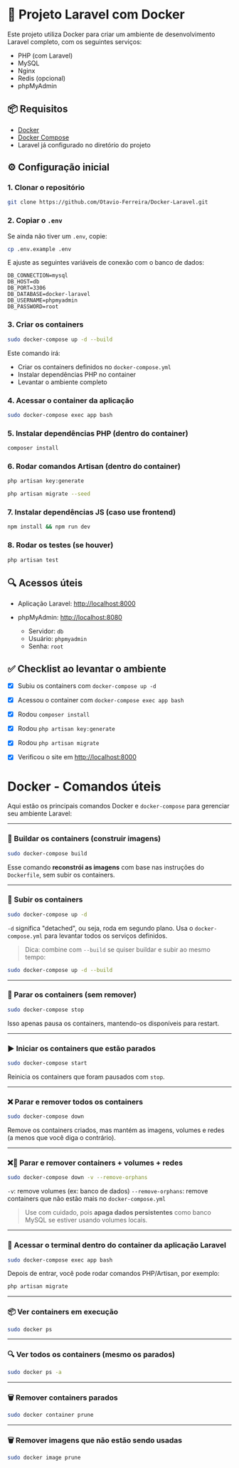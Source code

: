 

# 🚀 Projeto Laravel com Docker

Este projeto utiliza Docker para criar um ambiente de desenvolvimento Laravel completo, com os seguintes serviços:

- PHP (com Laravel)
- MySQL
- Nginx
- Redis (opcional)
- phpMyAdmin

## 📦 Requisitos

- [Docker](https://www.docker.com/)
- [Docker Compose](https://docs.docker.com/compose/)
- Laravel já configurado no diretório do projeto

## ⚙️ Configuração inicial

### 1. Clonar o repositório

```bash
git clone https://github.com/Otavio-Ferreira/Docker-Laravel.git
````

### 2. Copiar o `.env`

Se ainda não tiver um `.env`, copie:

```bash
cp .env.example .env
```

E ajuste as seguintes variáveis de conexão com o banco de dados:

```env
DB_CONNECTION=mysql
DB_HOST=db
DB_PORT=3306
DB_DATABASE=docker-laravel
DB_USERNAME=phpmyadmin
DB_PASSWORD=root
```

### 3. Criar os containers

```bash
sudo docker-compose up -d --build
```

Este comando irá:

* Criar os containers definidos no `docker-compose.yml`
* Instalar dependências PHP no container
* Levantar o ambiente completo

### 4. Acessar o container da aplicação

```bash
sudo docker-compose exec app bash
```

### 5. Instalar dependências PHP (dentro do container)

```bash
composer install
```

### 6. Rodar comandos Artisan (dentro do container)

```bash
php artisan key:generate
```
```bash
php artisan migrate --seed
```

### 7. Instalar dependências JS (caso use frontend)

```bash
npm install && npm run dev
```

### 8. Rodar os testes (se houver)

```bash
php artisan test
```

## 🔍 Acessos úteis

* Aplicação Laravel: [http://localhost:8000](http://localhost:8000)
* phpMyAdmin: [http://localhost:8080](http://localhost:8080)

  * Servidor: `db`
  * Usuário: `phpmyadmin`
  * Senha: `root`

## ✅ Checklist ao levantar o ambiente

* [x] Subiu os containers com `docker-compose up -d`
* [x] Acessou o container com `docker-compose exec app bash`
* [x] Rodou `composer install`
* [x] Rodou `php artisan key:generate`
* [x] Rodou `php artisan migrate`
* [x] Verificou o site em [http://localhost:8000](http://localhost:8000)


# Docker - Comandos úteis

Aqui estão os principais comandos Docker e `docker-compose` para gerenciar seu ambiente Laravel:

---

### 🔨 Buildar os containers (construir imagens)

```bash
sudo docker-compose build
````

Esse comando **reconstrói as imagens** com base nas instruções do `Dockerfile`, sem subir os containers.

---

### 🚀 Subir os containers

```bash
sudo docker-compose up -d
```

`-d` significa "detached", ou seja, roda em segundo plano. Usa o `docker-compose.yml` para levantar todos os serviços definidos.

> Dica: combine com `--build` se quiser buildar e subir ao mesmo tempo:

```bash
sudo docker-compose up -d --build
```

---

### 🛑 Parar os containers (sem remover)

```bash
sudo docker-compose stop
```

Isso apenas pausa os containers, mantendo-os disponíveis para restart.

---

### ▶️ Iniciar os containers que estão parados

```bash
sudo docker-compose start
```

Reinicia os containers que foram pausados com `stop`.

---

### ❌ Parar e remover todos os containers


```bash
sudo docker-compose down
```

Remove os containers criados, mas mantém as imagens, volumes e redes (a menos que você diga o contrário).

---

### ❌🧹 Parar e remover containers + volumes + redes

```bash
sudo docker-compose down -v --remove-orphans
```

`-v`: remove volumes (ex: banco de dados) `--remove-orphans`: remove containers que não estão mais no `docker-compose.yml`

> Use com cuidado, pois **apaga dados persistentes** como banco MySQL se estiver usando volumes locais.

---

### 🐚 Acessar o terminal dentro do container da aplicação Laravel

```bash
sudo docker-compose exec app bash
```

Depois de entrar, você pode rodar comandos PHP/Artisan, por exemplo:

```bash
php artisan migrate
```

---

### 📦 Ver containers em execução

```bash
sudo docker ps
```

---

### 🔍 Ver todos os containers (mesmo os parados)

```bash
sudo docker ps -a
```

---

### 🗑️ Remover containers parados

```bash
sudo docker container prune
```

---

### 🗑️ Remover imagens que não estão sendo usadas

```bash
sudo docker image prune
```

